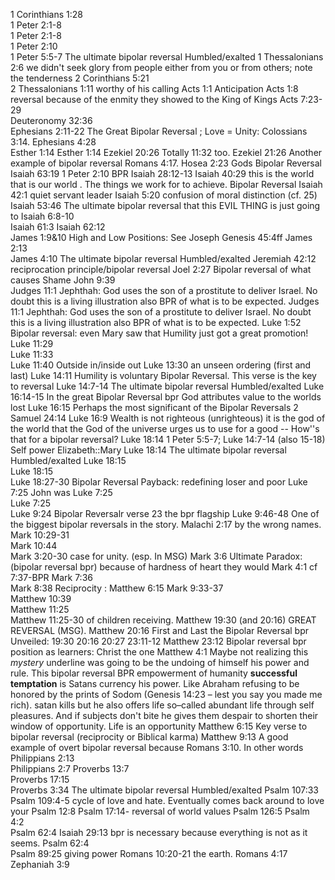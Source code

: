 1 Corinthians 1:28	
1 Peter 2:1-8	
1 Peter 2:1-8	
1 Peter 2:10	
1 Peter 5:5-7	The ultimate bipolar reversal Humbled/exalted
1 Thessalonians 2:6	we didn't seek glory from people either from you or from others; note the tenderness
2 Corinthians 5:21	
2 Thessalonians 1:11	worthy of his calling
Acts 1:1	Anticipation
Acts 1:8	reversal because of the enmity they showed to the King of Kings
Acts 7:23-29	
Deuteronomy 32:36	
Ephesians 2:11-22	The Great Bipolar Reversal ; Love = Unity: Colossians 3:14.
Ephesians 4:28	
Esther 1:14	
Esther 1:14	
Ezekiel 20:26	Totally 11:32 too.
Ezekiel 21:26	Another example of bipolar reversal  Romans 4:17.
Hosea 2:23	Gods Bipolar Reversal Isaiah 63:19 1 Peter 2:10 BPR
Isaiah 28:12-13	
Isaiah 40:29	this is the world that is our world . The things we work for to achieve. Bipolar Reversal
Isaiah 42:1	quiet servant leader
Isaiah 5:20	confusion of moral distinction (cf. 25)
Isaiah 53:46	The ultimate bipolar reversal   that this EVIL THING is just going to
Isaiah 6:8-10	
Isaiah 61:3	
Isaiah 62:12	
James 1:9&10	High and Low Positions: See Joseph Genesis 45:4ff
James 2:13	
James 4:10	The ultimate bipolar reversal Humbled/exalted
Jeremiah 42:12	reciprocation principle/bipolar reversal
Joel 2:27	Bipolar reversal of what causes Shame
John 9:39	
Judges 11:1	Jephthah: God uses the son of a prostitute to deliver Israel. No doubt this is a living illustration also BPR of what is to be expected.
Judges 11:1	Jephthah: God uses the son of a prostitute to deliver Israel. No doubt this is a living illustration also BPR of what is to be expected.
Luke 1:52	Bipolar reversal: even Mary saw that Humility just got a great promotion!
Luke 11:29	
Luke 11:33	
Luke 11:40	Outside in/inside out
Luke 13:30	an unseen ordering (first and last)
Luke 14:11	Humility is voluntary Bipolar Reversal. This verse is the key to reversal
Luke 14:7-14	The ultimate bipolar reversal Humbled/exalted
Luke 16:14-15	In the great Bipolar Reversal bpr God attributes value to the worlds lost
Luke 16:15	Perhaps the most significant of the Bipolar Reversals 2 Samuel 24:14
Luke 16:9	Wealth is not righteous (unrighteous) it is the god of the world that the God of the universe urges us to use for a good -- How''s that for a bipolar reversal?
Luke 18:14	1 Peter 5:5-7; Luke 14:7-14 (also 15-18) Self power Elizabeth::Mary
Luke 18:14	The ultimate bipolar reversal Humbled/exalted
Luke 18:15	
Luke 18:15	
Luke 18:27-30	Bipolar Reversal  Payback: redefining loser and poor
Luke 7:25	John was
Luke 7:25	
Luke 7:25	
Luke 9:24	Bipolar Reversalr verse 23 the bpr flagship
Luke 9:46-48	One of the biggest bipolar reversals in the story.
Malachi 2:17	by the wrong names.
Mark 10:29-31	
Mark 10:44	
Mark 3:20-30	case for unity. (esp. In MSG)
Mark 3:6	Ultimate Paradox: (bipolar reversal bpr) because of hardness of heart they would
Mark 4:1	cf 7:37-BPR
Mark 7:36	
Mark 8:38	Reciprocity : Matthew 6:15
Mark 9:33-37	
Matthew 10:39	
Matthew 11:25	
Matthew 11:25-30	of children receiving.
Matthew 19:30	(and 20:16) GREAT REVERSAL (MSG).
Matthew 20:16	First and Last the Bipolar Reversal bpr Unveiled: 19:30 20:16 20:27 23:11-12
Matthew 23:12	Bipolar reversal bpr  position as learners: Christ the one
Matthew 4:1	Maybe not realizing this _mystery_ underline was going to be the undoing of himself his power and rule. This bipolar reversal BPR empowerment of humanity __successful temptation__ is Satans currency his power. Like Abraham refusing to be honored by the prints of Sodom (Genesis 14:23 – lest you say you made me rich).  satan kills but he also offers life  so–called abundant life through self pleasures. And if subjects don't bite he gives them despair to shorten their window of opportunity.   Life is an opportunity
Matthew 6:15	Key verse to bipolar reversal  (reciprocity or Biblical karma)
Matthew 9:13	A good example of overt bipolar reversal because Romans 3:10. In other words
Philippians 2:13	
Philippians 2:7	
Proverbs 13:7	
Proverbs 17:15	
Proverbs 3:34	The ultimate bipolar reversal Humbled/exalted
Psalm 107:33	
Psalm 109:4-5	cycle of love and hate. Eventually comes back around to love your
Psalm 12:8	Psalm 17:14- reversal of world values
Psalm 126:5	
Psalm 4:2	
Psalm 62:4	Isaiah 29:13 bpr  is necessary because everything is not as it seems.
Psalm 62:4	
Psalm 89:25	giving power
Romans 10:20-21	the earth.
Romans 4:17	
Zephaniah 3:9	
